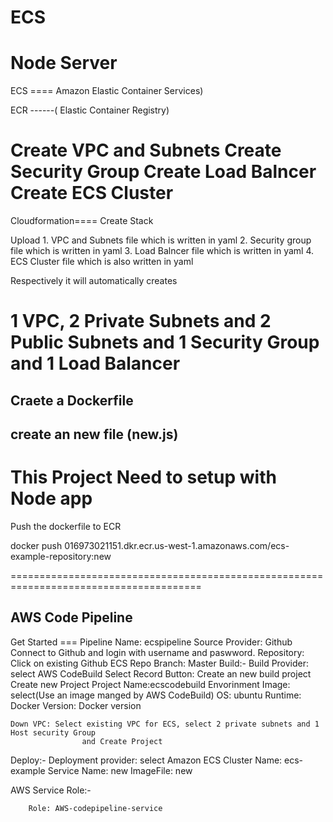 # ECS
Node Server 
=========================================================

ECS ==== Amazon Elastic Container Services)

ECR  ------( Elastic Container Registry)


Create VPC and Subnets
Create Security Group
Create Load Balncer
Create ECS Cluster
===========================================================================================

Cloudformation==== Create Stack

Upload 1. VPC and Subnets file which is written in yaml
	2. Security group file which is written in yaml
	3. Load Balncer file which is written in yaml
	4. ECS Cluster file which is also written in yaml

Respectively it will automatically creates 

1 VPC, 2 Private Subnets and 2 Public Subnets and 1 Security Group and 1 Load Balancer
==============================================================================================

Craete a Dockerfile
-----------------------


create an new file (new.js)
---------------------------

This Project Need to setup with Node app
===============================================================


Push the dockerfile to ECR

docker push 016973021151.dkr.ecr.us-west-1.amazonaws.com/ecs-example-repository:new


=======================================================================================

AWS Code Pipeline
-----------------

Get Started === Pipeline Name: ecspipeline
		Source Provider: Github
				Connect to Github and login with username and paswword.
		Repository: Click on existing Github ECS Repo
		Branch: Master
Build:-
		Build Provider: select AWS CodeBuild
		Select Record Button: Create an new build project
	Create new Project
		Project Name:ecscodebuild
		Envorinment Image: select(Use an image manged by AWS CodeBuild)
				OS: ubuntu
				Runtime: Docker
				Version: Docker version

	Down VPC: Select existing VPC for ECS, select 2 private subnets and 1 Host security Group
					and Create Project

Deploy:-
		Deployment provider: select Amazon ECS
		Cluster Name: ecs-example
		Service Name: new
		ImageFile: new

AWS Service Role:-

		Role: AWS-codepipeline-service
